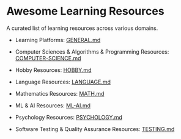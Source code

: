 # Awesome Learning Resources

A curated list of learning resources across various domains.

* Learning Platforms: [GENERAL.md](GENERAL.md)

* Computer Sciences & Algorithms & Programming Resources: [COMPUTER-SCIENCE.md](COMPUTER-SCIENCE.md)

* Hobby Resources: [HOBBY.md](HOBBY.md)

* Language Resources: [LANGUAGE.md](LANGUAGE.md)

* Mathematics Resources: [MATH.md](MATH.md)

* ML & AI Resources: [ML-AI.md](ML-AI.md)

* Psychology Resources: [PSYCHOLOGY.md](PSYCHOLOGY.md)

* Software Testing & Quality Assurance Resources: [TESTING.md](TESTING.md)